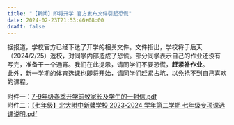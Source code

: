 ```yaml
---
title: "【新闻】即将开学 官方发布文件引起恐慌"
date: 2024-02-23T21:53:46+08:00
draft: false
---
```


据报道，学校官方已经下达了开学的相关文件。文件指出，学校将于后天（2024/2/25）返校，对同学内部造成了恐慌。部分同学表示自己的作业还没有写完，准备干一个通宵。我们在此提示，请同学们不要恐慌，**赶紧补作业**。  
此外，新一学期的体育选课也即将开始，请同学们赶紧占坑，以免抢不到自己喜欢的课程。  

附件一：[7-9年级春季开学前致家长及学生的一封信.pdf](https://mirror.ghproxy.com/https://github.com/xuanxuan1231/class3-26/blob/main/assets/files/7-9%E5%B9%B4%E7%BA%A7%E6%98%A5%E5%AD%A3%E5%BC%80%E5%AD%A6%E5%89%8D%E8%87%B4%E5%AE%B6%E9%95%BF%E5%8F%8A%E5%AD%A6%E7%94%9F%E7%9A%84%E4%B8%80%E5%B0%81%E4%BF%A1.pdf)  
附件二：[【七年级】北大附中新馨学校 2023-2024 学年第二学期  七年级专项课选课说明.pdf](https://mirror.ghproxy.com/https://github.com/xuanxuan1231/class3-26/blob/main/assets/files/%E3%80%90%E4%B8%83%E5%B9%B4%E7%BA%A7%E3%80%91%E5%8C%97%E5%A4%A7%E9%99%84%E4%B8%AD%E6%96%B0%E9%A6%A8%E5%AD%A6%E6%A0%A1%202023-2024%20%E5%AD%A6%E5%B9%B4%E7%AC%AC%E4%BA%8C%E5%AD%A6%E6%9C%9F%20%20%E4%B8%83%E5%B9%B4%E7%BA%A7%E4%B8%93%E9%A1%B9%E8%AF%BE%E9%80%89%E8%AF%BE%E8%AF%B4%E6%98%8E.pdf)
